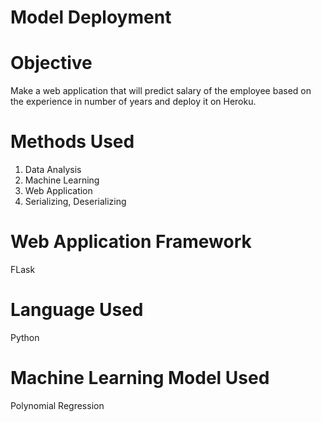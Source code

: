 # Model Deployment

# Objective
Make a web application that will predict salary of the employee based on the experience in number of years and deploy it on Heroku.

# Methods Used
1. Data Analysis
2. Machine Learning
3. Web Application
4. Serializing, Deserializing

# Web Application Framework
FLask

# Language Used
Python

# Machine Learning Model Used
Polynomial Regression

